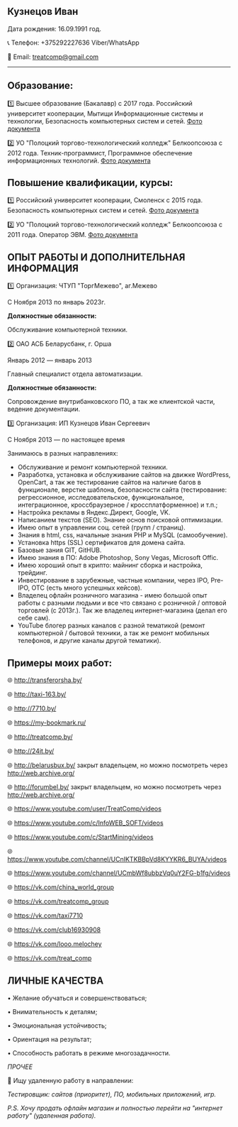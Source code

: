## Кузнецов Иван

Дата рождения: 16.09.1991 год.

:telephone_receiver: Телефон: +375292227636 Viber/WhatsApp

:email: Email: <treatcomp@gmail.com>

------------------

## Образование:
:one: Высшее образование (Бакалавр) с 2017 года.
Российский университет кооперации, Мытищи
Информационные системы и технологии, Безопасность компьютерных систем и сетей.
[Фото документа](https://disk.yandex.by/i/-5kH1sLiO3Erbg "Яндекс Диск")

:two: УО "Полоцкий торгово-технологический колледж" Белкоопсоюза с 2012 года. Техник-программист, Программное обеспечение информационных технологий.
[Фото документа](https://disk.yandex.by/i/M0tDBIXGOaVtWQ "Яндекс Диск")

## Повышение квалификации, курсы:
:one: Российский университет кооперации, Смоленск с 2015 года.
Безопасность компьютерных систем и сетей.
[Фото документа](https://disk.yandex.by/d/8GqD10tfTwyqLw "Яндекс Диск")

:two: УО "Полоцкий торгово-технологический колледж" Белкоопсоюза с 2011 года.
Оператор ЭВМ.
[Фото документа](https://disk.yandex.by/i/d6pbI0bcMhxcig "Яндекс Диск")

## ОПЫТ РАБОТЫ И ДОПОЛНИТЕЛЬНАЯ ИНФОРМАЦИЯ

:one: Организация: ЧТУП "ТоргМежево", аг.Межево

С Ноября 2013 по январь 2023г.

**Должностные обязанности:**

Обслуживание компьютерной техники.

:two: ОАО АСБ Беларусбанк, г. Орша

Январь 2012 — январь 2013

Главный специалист отдела автоматизации.

**Должностные обязанности:**

Сопровождение внутрибанковского ПО, а так же клиентской части, ведение документации.

:three: Организация: ИП Кузнецов Иван Сергеевич

С Ноября 2013 — по настоящее время

Занимаюсь в разных направлениях:
* Обслуживание и ремонт компьютерной техники.
* Разработка, установка и обслуживание сайтов на движке WordPress, OpenCart, а так же тестирование сайтов на наличие багов в функционале, верстке шаблона, безопасности сайта (тестирование: регрессионное, исследовательское, функциональное, интеграционное, кроссбраузерное / кроссплатформенное) и т.п.;
* Настройка рекламы в Яндекс.Директ, Google, VK.
* Написанием текстов (SEO). Знание основ поисковой оптимизации.
* Имею опыт в управлении соц. сетей (групп / страниц).
* Знания в html, css, начальные знания PHP и MySQL (самообучение).
* Установка https (SSL) сертификатов для домена сайта.
* Базовые зания GIT, GitHUB.
* Имею знания в ПО: Adobe Photoshop, Sony Vegas, Microsoft Offic.
* Имею хороший опыт в крипто: майнинг сборка и настройка, трейдинг.
* Инвестирование в зарубежные, частные компании, через IPO, Pre-IPO, OTC (есть много успешных кейсов).
* Владелец офлайн розничного магазина - имею большой опыт работы с разными людьми и все что связано с розничной / оптовой торговлей (с 2013г.).
Так же владелец интернет-магазина (делал его себе сам).
* YouTube блогер разных каналов с разной тематикой (ремонт компьютерной / бытовой техники, а так же ремонт мобильных телефонов, и другие каналы другой тематики).

## Примеры моих работ:
:globe_with_meridians: http://transferorsha.by/

:globe_with_meridians: http://taxi-163.by/

:globe_with_meridians: http://7710.by/

:globe_with_meridians: https://my-bookmark.ru/

:globe_with_meridians: http://treatcomp.by/

:globe_with_meridians: http://24it.by/

:globe_with_meridians: http://belarusbux.by/ закрыт владельцем, но можно посмотреть через http://web.archive.org/

:globe_with_meridians: http://forumbel.by/ закрыт владельцем, но можно посмотреть через http://web.archive.org/

:globe_with_meridians: https://www.youtube.com/user/TreatComp/videos

:globe_with_meridians: https://www.youtube.com/c/InfoWEB_SOFT/videos

:globe_with_meridians: https://www.youtube.com/c/StartMining/videos

:globe_with_meridians: https://www.youtube.com/channel/UCnIKTKBBpVd8KYYKR6_BUYA/videos

:globe_with_meridians: https://www.youtube.com/channel/UCmbWf8ubbzVq0uY2FG-b1fg/videos

:globe_with_meridians: https://vk.com/china_world_group

:globe_with_meridians: https://vk.com/treatcomp_group

:globe_with_meridians: https://vk.com/taxi7710

:globe_with_meridians: https://vk.com/club16930908

:globe_with_meridians: https://vk.com/looo.melochey

:globe_with_meridians: https://vk.com/treat_comp

## ЛИЧНЫЕ КАЧЕСТВА

• Желание обучаться и совершенствоваться;

• Внимательность к деталям;

• Эмоциональная устойчивость;

• Ориентация на результат;

• Способность работать в режиме многозадачности.


*ПРОЧЕЕ*

:mag_right: Ищу удаленную работу в направлении:

*Тестировщик: сайтов (приоритет), ПО, мобильных приложений, игр.*

*P.S. Хочу продать офлайн магазин и полностью перейти на "интернет работу" (удаленная работа).*
